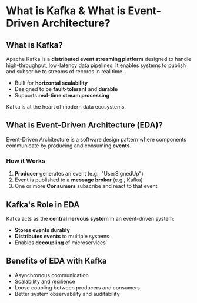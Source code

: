 # What is Kafka & What is Event-Driven Architecture?

## What is Kafka?

Apache Kafka is a **distributed event streaming platform** designed to handle high-throughput, low-latency data pipelines. It enables systems to publish and subscribe to streams of records in real time.

- Built for **horizontal scalability**
- Designed to be **fault-tolerant** and **durable**
- Supports **real-time stream processing**

Kafka is at the heart of modern data ecosystems.

## What is Event-Driven Architecture (EDA)?

Event-Driven Architecture is a software design pattern where components communicate by producing and consuming **events**.

### How it Works

1. **Producer** generates an event (e.g., "UserSignedUp")
2. Event is published to a **message broker** (e.g., Kafka)
3. One or more **Consumers** subscribe and react to that event


## Kafka's Role in EDA

Kafka acts as the **central nervous system** in an event-driven system:
- **Stores events durably**
- **Distributes events** to multiple systems
- Enables **decoupling** of microservices


## Benefits of EDA with Kafka

- Asynchronous communication
- Scalability and resilience
- Loose coupling between producers and consumers
- Better system observability and auditability

<!-- ![Event Driven Architecture](./assets/event-driven-architecture.png) -->